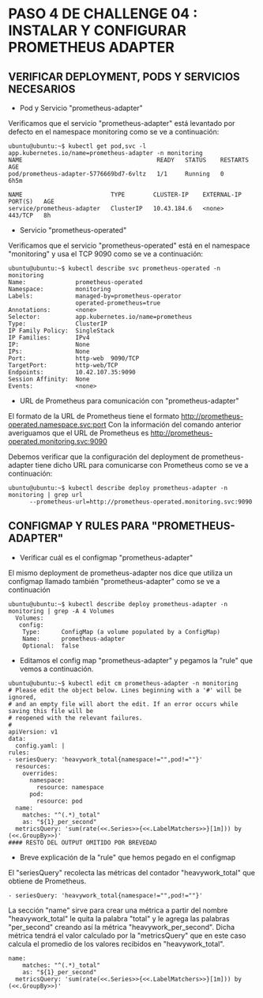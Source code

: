 # PASO 4 DE CHALLENGE 04 : INSTALAR Y CONFIGURAR PROMETHEUS ADAPTER

## VERIFICAR DEPLOYMENT, PODS Y SERVICIOS NECESARIOS

- Pod y Servicio "prometheus-adapter"
  
Verificamos que el servicio "prometheus-adapter" está levantado por defecto en el namespace monitoring como se ve a continuación:

```
ubuntu@ubuntu:~$ kubectl get pod,svc -l  app.kubernetes.io/name=prometheus-adapter -n monitoring
NAME                                      READY   STATUS    RESTARTS   AGE
pod/prometheus-adapter-5776669bd7-6vltz   1/1     Running   0          6h5m

NAME                         TYPE        CLUSTER-IP    EXTERNAL-IP   PORT(S)   AGE
service/prometheus-adapter   ClusterIP   10.43.184.6   <none>        443/TCP   8h
```

- Servicio "prometheus-operated"
  
Verificamos que el servicio "prometheus-operated" está en el namespace "monitoring" y usa el TCP 9090 como se ve a continuación:

```
ubuntu@ubuntu:~$ kubectl describe svc prometheus-operated -n monitoring
Name:              prometheus-operated
Namespace:         monitoring
Labels:            managed-by=prometheus-operator
                   operated-prometheus=true
Annotations:       <none>
Selector:          app.kubernetes.io/name=prometheus
Type:              ClusterIP
IP Family Policy:  SingleStack
IP Families:       IPv4
IP:                None
IPs:               None
Port:              http-web  9090/TCP
TargetPort:        http-web/TCP
Endpoints:         10.42.107.35:9090
Session Affinity:  None
Events:            <none>
```

- URL de Prometheus para comunicación con "prometheus-adapter"

El formato de la URL de Prometheus tiene el formato http://prometheus-operated.namespace.svc:port  Con la información del comando anterior averiguamos que el URL de Prometheus es http://prometheus-operated.monitoring.svc:9090

Debemos verificar que la configuración del deployment de prometheus-adapter tiene dicho URL para comunicarse con Prometheus como se ve a continuación:

```
ubuntu@ubuntu:~$ kubectl describe deploy prometheus-adapter -n monitoring | grep url
      --prometheus-url=http://prometheus-operated.monitoring.svc:9090
```

## CONFIGMAP Y RULES PARA "PROMETHEUS-ADAPTER"

- Verificar cuál es el configmap "prometheus-adapter"

El mismo deployment de prometheus-adapter nos dice que utiliza un configmap llamado también "prometheus-adapter" como se ve a continuación
```
ubuntu@ubuntu:~$ kubectl describe deploy prometheus-adapter -n monitoring | grep -A 4 Volumes
  Volumes:
   config:
    Type:      ConfigMap (a volume populated by a ConfigMap)
    Name:      prometheus-adapter
    Optional:  false
```

- Editamos el config map "prometheus-adapter" y pegamos la "rule" que vemos a continuación.

```
ubuntu@ubuntu:~$ kubectl edit cm prometheus-adapter -n monitoring
# Please edit the object below. Lines beginning with a '#' will be ignored,
# and an empty file will abort the edit. If an error occurs while saving this file will be
# reopened with the relevant failures.
#
apiVersion: v1
data:
  config.yaml: | 
rules:
- seriesQuery: 'heavywork_total{namespace!="",pod!=""}'
  resources:
    overrides:
      namespace:
        resource: namespace
      pod:
        resource: pod
  name:
    matches: "^(.*)_total"
    as: "${1}_per_second"
  metricsQuery: 'sum(rate(<<.Series>>{<<.LabelMatchers>>}[1m])) by (<<.GroupBy>>)'
#### RESTO DEL OUTPUT OMITIDO POR BREVEDAD
```

- Breve explicación de la "rule" que hemos pegado en el configmap

El "seriesQuery" recolecta las métricas del contador "heavywork_total" que obtiene de Prometheus.
```
- seriesQuery: 'heavywork_total{namespace!="",pod!=""}'
```

La sección "name" sirve para crear una métrica a partir del nombre "heavywork_total" le quita la palabra "total" y le agrega las palabras "per_second" creando así la métrica "heavywork_per_second". Dicha métrica tendrá el valor calculado por la "metricsQuery" que en este caso calcula el promedio de los valores recibidos en "heavywork_total".
```
name:
    matches: "^(.*)_total"
    as: "${1}_per_second"
  metricsQuery: 'sum(rate(<<.Series>>{<<.LabelMatchers>>}[1m])) by (<<.GroupBy>>)'
```

